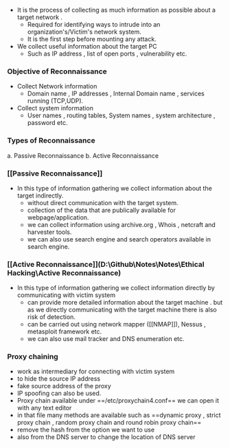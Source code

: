- It is the process of collecting as much information as possible about a target network .
	- Required for identifying ways to intrude into an organization's/Victim's network system.
	- It is the first step before mounting any attack.
- We collect useful information about the target PC
	- Such as IP address , list of open ports , vulnerability etc.

### Objective of Reconnaissance
- Collect Network information
	- Domain name , IP addresses , Internal Domain name , services running (TCP,UDP).
- Collect system information
	- User names , routing tables, System names , system architecture , password etc.

### Types of Reconnaissance
a. Passive Reconnaissance
b. Active Reconnaissance

### [[Passive Reconnaissance]]
- In this type of information gathering we collect information about the target indirectly.
	- without direct communication with the target system.
	- collection of the data that are publically available for webpage/application.
	- we can collect information using archive.org , Whois , netcraft and harvester tools.
	- we can also use search engine and search operators available in search engine.

### [[Active Reconnaissance]](D:\Github\Notes\Notes\Ethical Hacking\Active Reconnaissance)
- In this type of information gathering we collect information directly by communicating with victim system
	- can provide more detailed information about the target machine  . but as we directly communicating with the target machine there is also risk of detection.
	- can be carried out using network mapper ([[NMAP]]), Nessus , metasploit framework etc.
	- we can also use mail tracker and DNS enumeration etc.
### Proxy chaining 
- work as intermediary for connecting with victim system
- to hide the source IP address
- fake source address of the proxy
- IP spoofing can also be used.
- Proxy chain available under ==/etc/proxychain4.conf== we can open it with any text editor
- in that file many methods are available such as ==dynamic proxy , strict proxy chain , random proxy chain and round robin proxy chain==
- remove the hash from the option we want to use 
- also from the DNS server to change the location  of DNS server
